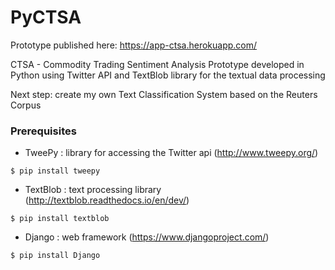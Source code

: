   # PyCTSA
  
  Prototype published here: https://app-ctsa.herokuapp.com/
  
  CTSA - Commodity Trading Sentiment Analysis
  Prototype developed in Python using Twitter API and TextBlob library for the textual data processing

  Next step: create my own Text Classification System based on the Reuters Corpus

  ### Prerequisites
  
  * TweePy : library for accessing the Twitter api (http://www.tweepy.org/)
```
$ pip install tweepy
```
  * TextBlob : text processing library (http://textblob.readthedocs.io/en/dev/)
```
$ pip install textblob
```
  * Django : web framework (https://www.djangoproject.com/)
```
$ pip install Django
```
